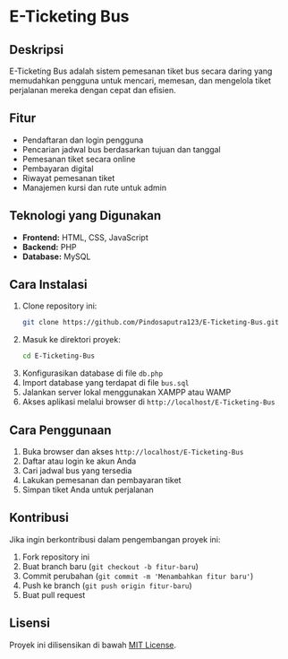 # E-Ticketing Bus

## Deskripsi
E-Ticketing Bus adalah sistem pemesanan tiket bus secara daring yang memudahkan pengguna untuk mencari, memesan, dan mengelola tiket perjalanan mereka dengan cepat dan efisien.

## Fitur
- Pendaftaran dan login pengguna
- Pencarian jadwal bus berdasarkan tujuan dan tanggal
- Pemesanan tiket secara online
- Pembayaran digital
- Riwayat pemesanan tiket
- Manajemen kursi dan rute untuk admin

## Teknologi yang Digunakan
- **Frontend:** HTML, CSS, JavaScript
- **Backend:** PHP
- **Database:** MySQL

## Cara Instalasi
1. Clone repository ini:
   ```sh
   git clone https://github.com/Pindosaputra123/E-Ticketing-Bus.git
   ```
2. Masuk ke direktori proyek:
   ```sh
   cd E-Ticketing-Bus
   ```
3. Konfigurasikan database di file `db.php`
4. Import database yang terdapat di file `bus.sql`
5. Jalankan server lokal menggunakan XAMPP atau WAMP
6. Akses aplikasi melalui browser di `http://localhost/E-Ticketing-Bus`

## Cara Penggunaan
1. Buka browser dan akses `http://localhost/E-Ticketing-Bus`
2. Daftar atau login ke akun Anda
3. Cari jadwal bus yang tersedia
4. Lakukan pemesanan dan pembayaran tiket
5. Simpan tiket Anda untuk perjalanan

## Kontribusi
Jika ingin berkontribusi dalam pengembangan proyek ini:
1. Fork repository ini
2. Buat branch baru (`git checkout -b fitur-baru`)
3. Commit perubahan (`git commit -m 'Menambahkan fitur baru'`)
4. Push ke branch (`git push origin fitur-baru`)
5. Buat pull request

## Lisensi
Proyek ini dilisensikan di bawah [MIT License](LICENSE).
